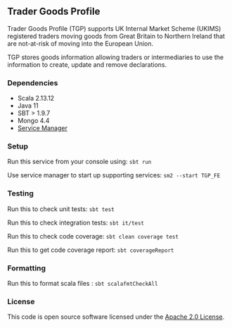 
## Trader Goods Profile

Trader Goods Profile (TGP) supports UK Internal Market Scheme (UKIMS) registered traders moving goods from Great Britain to Northern Ireland that are not-at-risk of moving into the European Union.

TGP stores goods information allowing traders or intermediaries to use the information to create, update and remove declarations.

### Dependencies

- Scala 2.13.12
- Java 11
- SBT > 1.9.7
- Mongo 4.4
- [Service Manager](https://github.com/hmrc/sm2)

### Setup

Run this service from your console using: `sbt run`

Use service manager to start up supporting services: `sm2 --start TGP_FE` 

### Testing

Run this to check unit tests: `sbt test`

Run this to check integration tests: `sbt it/test`

Run this to check code coverage: `sbt clean coverage test`

Run this to get code coverage report: `sbt coverageReport`

### Formatting

Run this to format scala files : `sbt scalafmtCheckAll`

### License

This code is open source software licensed under the [Apache 2.0 License]("http://www.apache.org/licenses/LICENSE-2.0.html").

